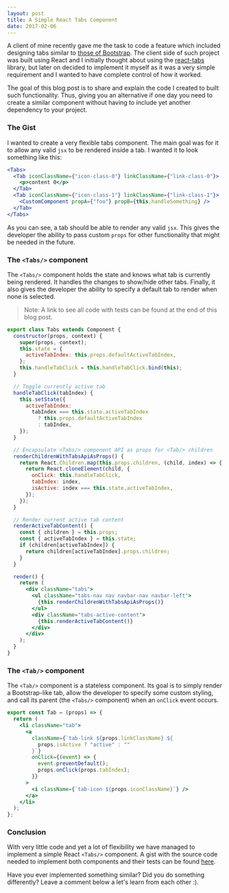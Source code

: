 ```yaml
---
layout: post
title: A Simple React Tabs Component
date: 2017-02-06
---
```


A client of mine recently gave me the task to code a feature which included designing tabs similar to [those of Bootstrap](https://codepen.io/wizly/pen/BlKxo/). The client side of such project was built using React and I initially thought about using the [react-tabs](https://github.com/reactjs/react-tabs) library, but later on decided to implement it myself as it was a very simple requirement and I wanted to have complete control of how it worked.

The goal of this blog post is to share and explain the code I created to built such functionality. Thus, giving you an alternative if one day you need to create a similar component without having to include yet another dependency to your project.

### The Gist
I wanted to create a very flexible tabs component. The main goal was for it to allow any valid ``jsx`` to be rendered inside a tab. I wanted it to look something like this:

``` jsx
<Tabs>
  <Tab iconClassName={"icon-class-0"} linkClassName={"link-class-0"}>
    <p>content 0</p>
  </Tab>
  <Tab iconClassName={"icon-class-1"} linkClassName={"link-class-1"}>
    <CustomComponent propA={"foo"} propB={this.handleSomething} />
  </Tab>
</Tabs>
```

As you can see, a tab should be able to render any valid ``jsx``. This gives the developer the ability to pass custom ``props`` for other functionality that might be needed in the future.

### The ``<Tabs/>`` component

The ``<Tabs/>`` component holds the state and  knows what tab is currently being rendered. It handles the changes to show/hide other tabs. Finally, it also gives the developer the ability to specify a default tab to render when none is selected.

> Note: A link to see all code with tests can be found at the end of this blog post.

``` jsx
export class Tabs extends Component {
  constructor(props, context) {
    super(props, context);
    this.state = {
      activeTabIndex: this.props.defaultActiveTabIndex,
    };
    this.handleTabClick = this.handleTabClick.bind(this);
  }

  // Toggle currently active tab
  handleTabClick(tabIndex) {
    this.setState({
      activeTabIndex:
        tabIndex === this.state.activeTabIndex
          ? this.props.defaultActiveTabIndex
          : tabIndex,
    });
  }

  // Encapsulate <Tabs/> component API as props for <Tab/> children
  renderChildrenWithTabsApiAsProps() {
    return React.Children.map(this.props.children, (child, index) => {
      return React.cloneElement(child, {
        onClick: this.handleTabClick,
        tabIndex: index,
        isActive: index === this.state.activeTabIndex,
      });
    });
  }

  // Render current active tab content
  renderActiveTabContent() {
    const { children } = this.props;
    const { activeTabIndex } = this.state;
    if (children[activeTabIndex]) {
      return children[activeTabIndex].props.children;
    }
  }

  render() {
    return (
      <div className="tabs">
        <ul className="tabs-nav nav navbar-nav navbar-left">
          {this.renderChildrenWithTabsApiAsProps()}
        </ul>
        <div className="tabs-active-content">
          {this.renderActiveTabContent()}
        </div>
      </div>
    );
  }
}
```

### The ``<Tab/>`` component

The ``<Tab/>`` component is a stateless component. Its goal is to simply render a Bootstrap-like tab, allow the developer to specify some custom styling, and call its parent (the ``<Tabs/>`` component) when an ``onClick`` event occurs.

``` jsx
export const Tab = (props) => {
  return (
    <li className="tab">
      <a
        className={`tab-link ${props.linkClassName} ${
          props.isActive ? "active" : ""
        }`}
        onClick={(event) => {
          event.preventDefault();
          props.onClick(props.tabIndex);
        }}
      >
        <i className={`tab-icon ${props.iconClassName}`} />
      </a>
    </li>
  );
};

```

### Conclusion
With very little code and yet a lot of flexibility we have managed to implement a simple React ``<Tabs/>`` component. A gist with the source code needed to implement both components and their tests can be found [here](https://gist.github.com/diegocasmo/5cd978e9c5695aefca0c6a8a19fa4c69).

Have you ever implemented something similar? Did you do something differently? Leave a comment below a let's learn from each other :).
